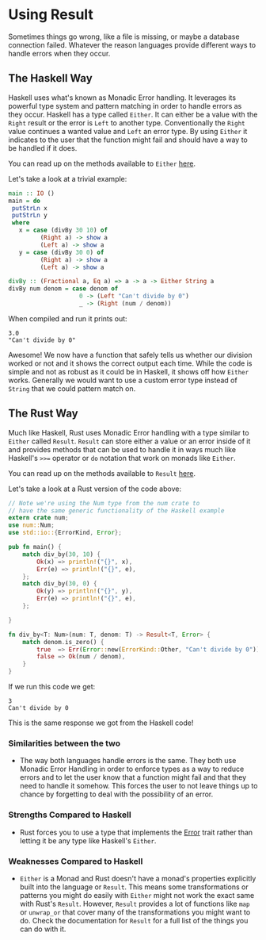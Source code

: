 # Using Result
Sometimes things go wrong, like a file is missing, or maybe a database
connection failed. Whatever the reason languages provide different ways
to handle errors when they occur.

## The Haskell Way
Haskell uses what's known as Monadic Error handling. It leverages its
powerful type system and pattern matching in order to handle errors as
they occur. Haskell has a type called `Either`. It can either be a value
with the `Right` result or the error is `Left` to another type.
Conventionally the `Right` value continues a wanted value and `Left` an
error type. By using `Either` it indicates to the user that the
function might fail and should have a way to be handled if it does.

You can read up on the methods available to `Either` [here](https://hackage.haskell.org/package/base-4.9.0.0/docs/Data-Either.html).

Let's take a look at a trivial example:

```haskell
main :: IO ()
main = do
 putStrLn x
 putStrLn y
 where
   x = case (divBy 30 10) of
         (Right a) -> show a
         (Left a) -> show a
   y = case (divBy 30 0) of
         (Right a) -> show a
         (Left a) -> show a

divBy :: (Fractional a, Eq a) => a -> a -> Either String a
divBy num denom = case denom of
                    0 -> (Left "Can't divide by 0")
                    _ -> (Right (num / denom))
```

When compiled and run it prints out:

```none
3.0
"Can't divide by 0"
```

Awesome! We now have a function that safely tells us whether our
division worked or not and it shows the correct output each time.
While the code is simple and not as robust as it could be in Haskell,
it shows off how `Either` works. Generally we would want to use a
custom error type instead of `String` that we could pattern match on.

## The Rust Way
Much like Haskell, Rust uses Monadic Error handling with a type similar
to `Either` called `Result`. `Result` can store either a value or an
error inside of it and provides methods that can be used to
handle it in ways much like Haskell's `>>=` operator or `do` notation
that work on monads like `Either`.

You can read up on the methods available to `Result` [here](https://doc.rust-lang.org/std/result/enum.Result.html).

Let's take a look at a Rust version of the code above:

```rust
// Note we're using the Num type from the num crate to
// have the same generic functionality of the Haskell example
extern crate num;
use num::Num;
use std::io::{ErrorKind, Error};

pub fn main() {
    match div_by(30, 10) {
        Ok(x) => println!("{}", x),
        Err(e) => println!("{}", e),
    };
    match div_by(30, 0) {
        Ok(y) => println!("{}", y),
        Err(e) => println!("{}", e),
    };

}

fn div_by<T: Num>(num: T, denom: T) -> Result<T, Error> {
    match denom.is_zero() {
        true  => Err(Error::new(ErrorKind::Other, "Can't divide by 0")),
        false => Ok(num / denom),
    }
}
```

If we run this code we get:

```none
3
Can't divide by 0
```

This is the same response we got from the Haskell code!

### Similarities between the two
- The way both languages handle errors is the same. They both use Monadic
  Error Handling in order to enforce types as a way to reduce errors and
  to let the user know that a function might fail and that they need to
  handle it somehow. This forces the user to not leave things up to
  chance by forgetting to deal with the possibility of an error.

### Strengths Compared to Haskell
- Rust forces you to use a type that implements the
  [Error](https://doc.rust-lang.org/std/error/trait.Error.html) trait
  rather than letting it be any type like Haskell's `Either`.

### Weaknesses Compared to Haskell
- `Either` is a Monad and Rust doesn't have a monad's properties explicitly
  built into the language or `Result`. This means some transformations or
  patterns you might do easily with `Either` might not work the exact same
  with Rust's `Result`. However, `Result` provides a lot of functions like
  `map` or `unwrap_or` that cover many of the transformations you might
  want to do. Check the documentation for `Result` for a full list of the
  things you can do with it.
